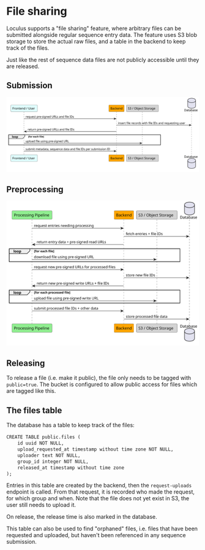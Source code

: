 # File sharing

Loculus supports a "file sharing" feature, where arbitrary files can be submitted alongside regular sequence entry data.
The feature uses S3 blob storage to store the actual raw files, and a table in the backend to keep track of the files.

Just like the rest of sequence data files are not publicly accessible until they are released.

## Submission

![submission](./plantuml/sequenceFileSharingSubmission.svg)

## Preprocessing

![preprocessing](./plantuml/sequenceFileSharingPrepro.svg)

## Releasing

To release a file (i.e. make it public), the file only needs to be tagged with `public=true`.
The bucket is configured to allow public access for files which are tagged like this.

## The files table

The database has a table to keep track of the files:

```
CREATE TABLE public.files (
    id uuid NOT NULL,
    upload_requested_at timestamp without time zone NOT NULL,
    uploader text NOT NULL,
    group_id integer NOT NULL,
    released_at timestamp without time zone
);
```

Entries in this table are created by the backend, then the `request-uploads` endpoint is called.
From that request, it is recorded who made the request, for which group and when.
Note that the file does not yet exist in S3, the user still needs to upload it.

On release, the release time is also marked in the database.

This table can also be used to find "orphaned" files, i.e. files that have been requested and uploaded,
but haven't been referenced in any sequence submission.
